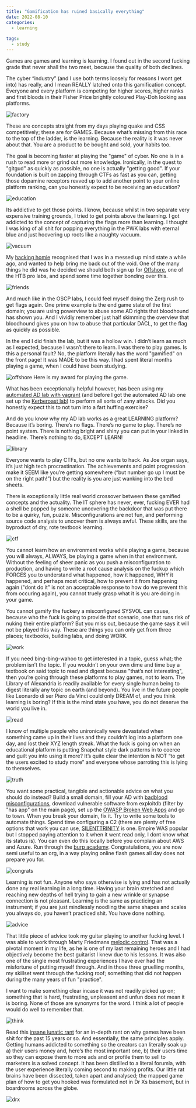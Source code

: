 ```yaml
---
title: "Gamification has ruined basically everything"
date: 2022-08-10
categories:
  - learning
  
tags:
  - study
---
```


Games are games and learning is learning. I found out in the second fucking grade that never shall the two meet, because the quality of both declines.

The cyber “industry” (and I use both terms loosely for reasons I wont get into) has really, and I mean REALLY latched onto this gamification concept. Everyone and every platform is competing for higher scores, higher ranks and first bloods in their Fisher Price brightly coloured Play-Doh looking ass platforms. 

![factory](/assets/images/gamification/playdo.png)

These are concepts straight from my days playing quake and CSS competitively; these are for GAMES. Because what’s missing from this race to the top of the ladder, is the learning. Because the reality is it was never about that. You are a product to be bought and sold, your habits too.

The goal is becoming faster at playing the "game" of cyber. No one is in a rush to read more or grind out more knowledge. Ironically, in the quest to "gitgud" as quickly as possible, no one is actually "getting good". If your foundation is built on zapping through CTFs as fast as you can, getting those dopamine receptors revved up to add another point to your online platform ranking, can you honestly expect to be receiving an education?

![education](/assets/images/gamification/education.png)

Its addictive to get those points. I know, because whilst in two separate very expensive training grounds, I tried to get points above the learning. I got addicted to the concept of capturing the flags more than learning. I thought I was king of all shit for popping everything in the PWK labs with eternal blue and just hoovering up roots like a naughty vacuum.

![vacuum](/assets/images/gamification/vacuum.png)

My [hacking homie](https://kymb0.github.io/) recognised that I was in a messed up mind state a while ago, and wanted to help bring me back out of the void. One of the many things he did was he decided we should both sign up for [Offshore](https://app.hackthebox.com/prolabs/overview/offshore), one of the HTB pro labs, and spend some time together bonding over this. 

![friends](/assets/images/gamification/friends.png)

And much like in the OSCP labs, I could feel myself doing the Zerg rush to get flags again. One prime example is the end game state of the first domain; you are using powerview to abuse some AD rights that bloodhound has shown you. And I vividly remember just half skimming the overview that bloodhound gives you on how to abuse that particular DACL, to get the flag as quickly as possible. 

In the end I did finish the lab, but it was a hollow win. I didn’t learn as much as I expected, because I wasn’t there to learn. I was there to play games. Is this a personal fault? No, the platform literally has the word "gamified" on the front page! It was MADE to be this way. I had spent literal months playing a game, when I could have been studying.

![offshore](/assets/images/vagrant/offshore.png) 
Here is my award for playing the game.

What has been exceptionally helpful however, has been using my [automated AD lab with vagrant](https://onecloudemoji.github.io/labbing/vagrant-ad-lab/)  (and before I got the automated AD lab one set up the [Kerberoast lab](https://onecloudemoji.github.io/labbing/pivoting-and-kerberoast-lab-setup/)) to perform all sorts of zany attacks. Did you honestly expect this to not turn into a fart huffing exercise? 

And do you know why my AD lab works as a great LEARNING platform? Because it’s boring. There’s no flags. There’s no game to play. There’s no point system. There is nothing bright and shiny you can put in your linked in headline. There’s nothing to do, EXCEPT LEARN! 

![library](/assets/images/gamification/library.png)

Everyone wants to play CTFs, but no one wants to hack. As Joe organ says, it’s just high tech procrastination. The achievements and point progression make it SEEM like you’re getting somewhere (“but number go up I must be on the right path!”) but the reality is you are just wanking into the bed sheets.

There is exceptionally little real world crossover between these gamified concepts and the actuality. The IT sphere has never, ever, fucking EVER had a shell be popped by someone uncovering the backdoor that was put there to be a quirky, fun, puzzle. Misconfigurations are not fun, and performing source code analysis to uncover them is always awful. These skills, are the byproduct of dry, rote textbook learning. 

![ctf](/assets/images/gamification/ctfs.jpg)

You cannot learn how an environment works while playing a game, because you will always, ALWAYS, be playing a game when in that environment. Without the feeling of sheer panic as you push a misconfiguration to production, and having to write a root cause analysis on the fuckup which FORCES you to understand what happened, how it happened, WHY it happened, and perhaps most critical, how to prevent it from happening again ("dont do it" is not an acceptable response to how do we prevent this from occuring again), you cannot truely grasp what it is you are doing in your game. 

You cannot gamify the fuckery a misconfigured SYSVOL can cause, because who the fuck is going to provide that scenario, one that runs risk of nuking their entire platform? But you miss out, because the game says it will not be played this way. These are things you can only get from three places; textbooks, building labs, and doing WORK.

![work](/assets/images/gamification/work.png)

If you need bing-bing-wahoo to get interested in a topic, guess what; the problem isn’t the topic. If you wouldn’t on your own dime and time buy a textbook on said topic to read and digest because "that’s not interesting", then you’re going through these platforms to play games, not to learn. The Library of Alexandria is readily available for every single human being to digest literally any topic on earth (and beyond). You live in the future people like Leonardo di ser Piero da Vinci could only DREAM of, and you think learning is boring? If this is the mind state you have, you do not deserve the world you live in.

![read](/assets/images/gamification/read.png)

I know of multiple people who unironically were devastated when something came up in their lives and they couldn’t log into a platform one day, and lost their XYZ length streak. What the fuck is going on when an educational platform is putting Snapchat style dark patterns in to coerce and guilt you into using it more? It’s quite clear the intention is NOT “to get the users excited to study more” and everyone whose parroting this is lying to themselves.

![truth](/assets/images/gamification/lie.jpg)

You want some practical, tangible and actionable advice on what you should do instead? Build a small domain, fill your AD with [badblood misconfigurations](https://github.com/davidprowe/BadBlood), download vulnerable software from exploitdb (filter by "has app" on the main page), set up the [OWASP Broken Web Apps](https://sourceforge.net/projects/owaspbwa/) and go to town. When you break your domain, fix it. Try to write some tools to automate things. Spend time configuring a C2 (there are plenty of free options that work you can use, [SILENTTRINITY](https://github.com/byt3bl33d3r/SILENTTRINITY) is one. Empire WAS popular but I stopped paying attention to it when it went read only, I dont know what its status is). You can even do this locally before you complain about AWS and Azure. Run through the [burp academy](https://portswigger.net/web-security). Congratulations, you are now semi useful to an org, in a way playing online flash games all day does not prepare you for.

![congrats](/assets/images/gamification/congrats.png)

Learning is not fun. Anyone who says otherwise is lying and has not actually done any real learning in a long time. Having your brain stretched and reaching new depths of hell trying to gain a new wrinkle or synapse connection is not pleasant. Learning is the same as practicing an instrument; if you are just mindlessly noodling the same shapes and scales you always do, you haven’t practiced shit. You have done nothing. 

![advice](/assets/images/gamification/play.jpg)
 
 That little piece of advice took my guitar playing to another fucking level. I was able to work through Marty Friedmans [melodic control](https://www.youtube.com/watch?v=-OmDoa2SkKY). That was a pivotal moment in my life, as he is one of my last remaining heroes and I had objectively become the best guitarist I knew due to his lessons. It was also one of the single most frustrating experiences I have ever had the misfortune of putting myself through. And in those three gruelling months, my skillset went through the fucking roof; something that did not happen during the many years of fun "practice". 
 
 I want to make something clear incase it was not readily picked up on; something that is hard, frustrating, unpleasent and unfun does not mean it is boring. None of those are synonyms for the word. I think a lot of people would do well to remember that.
 
 ![think](/assets/images/gamification/think.png)

Read this [insane lunatic rant](https://onecloudemoji.github.io/games/2004-gaming/) for an in-depth rant on why games have been shit for the past 15 years or so. And essentially, the same principles apply. Getting humans addicted to something so the creators can literally soak up a) their users money and, here’s the most important one, b) their users time so they can expose them to more ads and or profile them to sell to marketers is a solved concept. It has been distilled to a literal forumla, with the user experience literally coming second to making profits. Our little rat brains have been dissected, taken apart and analysed; the mapped game plan of how to get you hooked was formulated not in Dr Xs basement, but in boardrooms across the globe.

![drx](/assets/images/gamification/dr_x.png)
